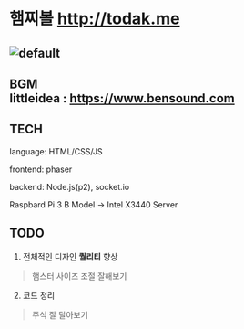 # 햄찌볼 http://todak.me
![default](https://user-images.githubusercontent.com/36301491/48978208-45925980-f0eb-11e8-9046-2ff87479a250.PNG)
---
BGM<br>
littleidea : https://www.bensound.com
---
## TECH
language: HTML/CSS/JS

frontend: phaser

backend: Node.js(p2), socket.io

Raspbard Pi 3 B Model -> Intel X3440 Server

## TODO
1. 전체적인 디자인 **퀄리티** 향상
> 햄스터 사이즈 조절 잘해보기
2. 코드 정리
> 주석 잘 달아보기
